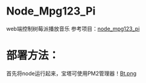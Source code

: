 # Node_Mpg123_Pi
web端控制树莓派播放音乐
参考项目：[node_mpg123_pi](https://github.com/surevision/node_mpg123_pi)
# 部署方法：
首先将node运行起来，宝塔可使用PM2管理器！[Bt.png](https://github.com/hanximeng/Node_Mpg123_Pi/Bt.png)
